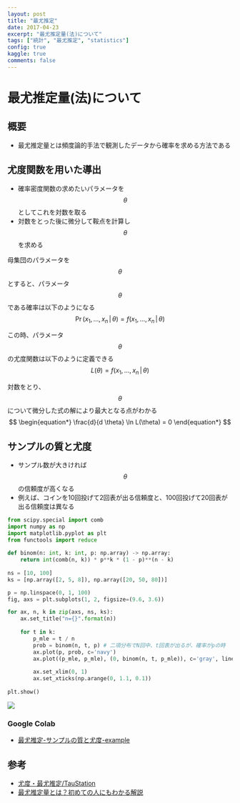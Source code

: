 ```yaml
---
layout: post
title: "最尤推定"
date: 2017-04-23
excerpt: "最尤推定量(法)について"
tags: ["統計", "最尤推定", "statistics"]
config: true
kaggle: true
comments: false
---
```


# 最尤推定量(法)について

## 概要
 - 最尤推定量とは頻度論的手法で観測したデータから確率を求める方法である  

## 尤度関数を用いた導出
 - 確率密度関数の求めたいパラメータを$$\theta$$としてこれを対数を取る  
 - 対数をとった後に微分して鞍点を計算し$$\theta$$を求める  

母集団のパラメータを$$\theta$$とすると、パラメータ$$\theta$$である確率は以下のようになる
$$
\begin{equation*} \Pr(x_1, \ldots, x_n \,|\, \theta) = f(x_1, \ldots, x_n \,|\, \theta) \end{equation*}
$$

この時、パラメータ$$\theta$$の尤度関数は以下のように定義できる
$$
\begin{equation*} L(\theta) = f(x_1, \ldots, x_n \,|\, \theta) \end{equation*}
$$

対数をとり、$$\theta$$について微分した式の解により最大となる点がわかる
$$
\begin{equation*} \frac{d}{d \theta} \ln L(\theta) = 0 \end{equation*}
$$


## サンプルの質と尤度
 - サンプル数が大きければ$$\theta$$の信頼度が高くなる
 - 例えば、コインを10回投げて2回表が出る信頼度と、100回投げて20回表が出る信頼度は異なる

```python
from scipy.special import comb 
import numpy as np
import matplotlib.pyplot as plt
from functools import reduce
 
def binom(n: int, k: int, p: np.array) -> np.array:
    return int(comb(n, k)) * p**k * (1 - p)**(n - k)
 
ns = [10, 100]
ks = [np.array([2, 5, 8]), np.array([20, 50, 80])]

p = np.linspace(0, 1, 100) 
fig, axs = plt.subplots(1, 2, figsize=(9.6, 3.6))

for ax, n, k in zip(axs, ns, ks):
    ax.set_title("n={}".format(n))
 
    for t in k:
        p_mle = t / n
        prob = binom(n, t, p) # 二項分布でN回中、t回表が出るが、確率がpの時
        ax.plot(p, prob, c='navy')
        ax.plot((p_mle, p_mle), (0, binom(n, t, p_mle)), c='gray', linestyle='dashed')
 
        ax.set_xlim(0, 1)
        ax.set_xticks(np.arange(0, 1.1, 0.1))
 
plt.show()
```

<div>
  <img src="https://user-images.githubusercontent.com/4949982/159618489-060b4c7c-fccd-478e-a419-01ecc54ac9a1.png">
</div>
 
### Google Colab
 - [最尤推定-サンプルの質と尤度-example](https://colab.research.google.com/drive/1GnCeotOVjR3zWgycV_OV4-Ai20gitGGb?usp=sharing)


## 参考
 - [尤度・最尤推定/TauStation](http://taustation.com/maximum-likelihood-estimation/)
 - [最尤推定量とは？初めての人にもわかる解説](https://ai-trend.jp/basic-study/estimator/maximum-likelihood-estimation/)
